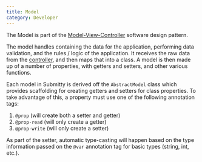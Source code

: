 ```yaml
---
title: Model
category: Developer
---
```


The Model is part of the [Model-View-Controller](index) software
design pattern.

The model handles containing the data for the application, performing
data validation, and the rules / logic of the application. It receives
the raw data from the [controller](controller), and then maps that
into a class. A model is then made up of a number of properties, with
getters and setters, and other various functions.

Each model in Submitty is derived off the `AbstractModel` class which provides
scaffolding for creating getters and setters for class properties. To take advantage
of this, a property must use one of the following annotation tags:

1. `@prop` (will create both a setter and getter)
1. `@prop-read` (will only create a getter)
1. `@prop-write` (will only create a setter)

As part of the setter, automatic type-casting will happen based on the type
information passed on the `@var` annotation tag for basic types (string, int, etc.).
